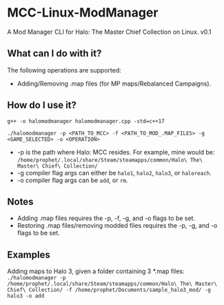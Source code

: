 # MCC-Linux-ModManager
A Mod Manager CLI for Halo: The Master Chief Collection on Linux. v0.1

## What can I do with it?
The following operations are supported:
- Adding/Removing .map files (for MP maps/Rebalanced Campaigns).

## How do I use it?
```
g++ -o halomodmanager halomodmanager.cpp -std=c++17

./halomodmanager -p <PATH_TO_MCC> -f <PATH_TO_MOD_.MAP_FILES> -g <GAME_SELECTED> -o <OPERATION>
```

* -p is the path where Halo: MCC resides. For example, mine would be: `/home/prophet/.local/share/Steam/steamapps/common/Halo\ The\ Master\ Chief\ Collection/`
* -g compiler flag args can either be `halo1`, `halo2`, `halo3`, or `haloreach`.
* -o compiler flag args can be `add`, or `rm`.

## Notes
- Adding .map files requires the -p, -f, -g, and -o flags to be set.
- Restoring .map files/removing modded files requires the -p, -g, and -o flags to be set.

## Examples
Adding maps to Halo 3, given a folder containing 3 *.map files:
`./halomodmanager -p /home/prophet/.local/share/Steam/steamapps/common/Halo\ The\ Master\ Chief\ Collection/ -f /home/prophet/Documents/sample_halo3_mod/ -g halo3 -o add`
